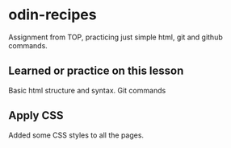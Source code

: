 # odin-recipes

Assignment from TOP, practicing just simple html, git and github commands.

## Learned or practice on this lesson

Basic html structure and syntax.
Git commands

## Apply CSS

Added some CSS styles to all the pages.
